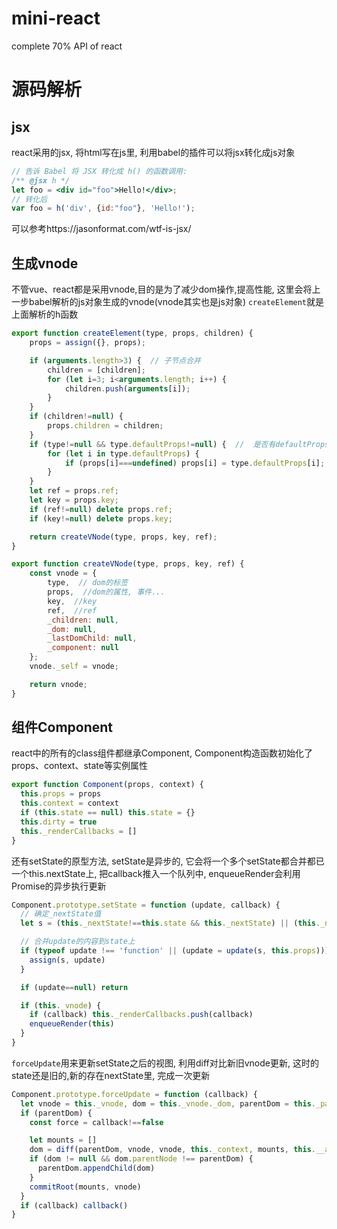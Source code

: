 # mini-react
complete 70% API of react

# 源码解析
## jsx
react采用的jsx, 将html写在js里, 利用babel的插件可以将jsx转化成js对象
```jsx
// 告诉 Babel 将 JSX 转化成 h() 的函数调用:
/** @jsx h */
let foo = <div id="foo">Hello!</div>;
// 转化后
var foo = h('div', {id:"foo"}, 'Hello!'); 
```
可以参考https://jasonformat.com/wtf-is-jsx/

## 生成vnode
不管vue、react都是采用vnode,目的是为了减少dom操作,提高性能,
这里会将上一步babel解析的js对象生成的vnode(vnode其实也是js对象)
`createElement`就是上面解析的h函数
```js
export function createElement(type, props, children) {
	props = assign({}, props);

	if (arguments.length>3) {  // 子节点合并
		children = [children];
		for (let i=3; i<arguments.length; i++) {
			children.push(arguments[i]);
		}
	}
	if (children!=null) {
		props.children = children;
	}
	if (type!=null && type.defaultProps!=null) {  //  是否有defaultProps, 成为props的初始值
		for (let i in type.defaultProps) {
			if (props[i]===undefined) props[i] = type.defaultProps[i];
		}
	}
	let ref = props.ref;
	let key = props.key;
	if (ref!=null) delete props.ref;
	if (key!=null) delete props.key;

	return createVNode(type, props, key, ref);
}

export function createVNode(type, props, key, ref) {
	const vnode = {
		type,  // dom的标签
		props,  //dom的属性, 事件...
		key,  //key
		ref,  //ref
		_children: null,
		_dom: null,
		_lastDomChild: null,
		_component: null
	};
	vnode._self = vnode;

	return vnode;
}
```

## 组件Component
react中的所有的class组件都继承Component, Component构造函数初始化了props、context、state等实例属性

```js
export function Component(props, context) {
  this.props = props
  this.context = context
  if (this.state == null) this.state = {}
  this.dirty = true
  this._renderCallbacks = []
}
```
还有setState的原型方法, setState是异步的, 它会将一个多个setState都合并都已一个this.nextState上,
把callback推入一个队列中, enqueueRender会利用Promise的异步执行更新
```js
Component.prototype.setState = function (update, callback) {
  // 确定_nextState值
  let s = (this._nextState!==this.state && this._nextState) || (this._nextState = assign({}, this.state))

  // 合并update的内容到state上
  if (typeof update !== 'function' || (update = update(s, this.props))) {
    assign(s, update)
  }

  if (update==null) return

  if (this._vnode) {
    if (callback) this._renderCallbacks.push(callback)
    enqueueRender(this)
  }
}
```

`forceUpdate`用来更新setState之后的视图, 利用diff对比新旧vnode更新, 这时的state还是旧的,新的存在nextState里, 完成一次更新
```js
Component.prototype.forceUpdate = function (callback) {
  let vnode = this._vnode, dom = this._vnode._dom, parentDom = this._parentDom
  if (parentDom) {
    const force = callback!==false

    let mounts = []
    dom = diff(parentDom, vnode, vnode, this._context, mounts, this.__ancestorComponent, dom)
    if (dom != null && dom.parentNode !== parentDom) {
      parentDom.appendChild(dom)
    }
    commitRoot(mounts, vnode)
  }
  if (callback) callback()
}
```